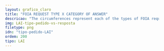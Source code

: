 ```yaml
---
layout: grafico_claro
title: "FOIA REQUEST TYPE X CATEGORY OF ANSWER"
descricao: "The circumferences represent each of the types of FOIA requests sent, while the  circles inside them represent the type of answer received as indicated by color in the label. The size difference between each circle corresponds to the variation of the number of answers obtained (also indicated in the graph)."
img: LAI-tipo-pedido-vs-resposta
filetype: png
idn: "tipo-pedido-LAI"
ordem: 200
tipo: LAI
---
```


